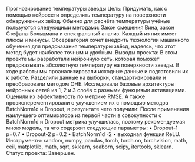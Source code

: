 Прогнозирование температуры звезды
Цель:
Придумать, как с помощью нейросети определять температуру на поверхности обнаруженных звёзд. Обычно для расчёта температуры учёные пользуются следующими методами: Закон смещения Вина, закон Стефана-Больцмана и спектральный анализ. Каждый из них имеет плюсы и минусы. Обсерватория хочет внедрить технологии машинного обучения для предсказания температуры звёзд, надеясь, что этот метод будет наиболее точным и удобным.
Выводы проекта:
В этом проекте мы разработали нейронную сеть, которая поможет предсказывать абсолютную температуру на поверхности звезды.
В ходе работы мы проанализировали исходные данные и подготовили их к работе. Разделили данные на выборки, стандартизировали и преобразовали методом OHE.
Исследовали базовые архитектуры нейронных сетей из 1, 2 и 3 слоёв с разными функциями активациями. Оценили их эффективность по метрике RMSE. А также проэксперементировали с улучшением их с помощью методов BatchNorm1d и Dropout, в результате чего получили:
После применения наилучшего оптимизатора из первой части в совокупности с BatchNorm1d и Dropout метрика улучшилась, поэтому рекомендуемая мною модель, та что содержит следующие параметры:
•	Dropout-1 p=0.7
•	Dropout-2 p=0.2
•	BatchNorm1d -2
•	выходная функция ReLU.
Инструменты:
random, numpy, pandas, torch, torch.nn, torchvision, math, ceil, matplotlib, math, sqrt, sklearn, seaborn, scipy, itertools, sklearn.
Статус проекта:
Завершен.

